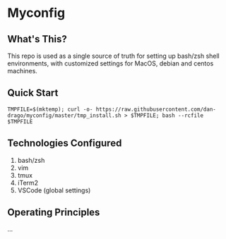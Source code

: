# Myconfig
## What's This?

This repo is used as a single source of truth for setting up bash/zsh shell environments, with customized settings for MacOS, debian and centos machines. 

## Quick Start

`TMPFILE=$(mktemp); curl -o- https://raw.githubusercontent.com/dan-drago/myconfig/master/tmp_install.sh > $TMPFILE; bash --rcfile $TMPFILE `

## Technologies Configured

1. bash/zsh
2. vim
3. tmux
4. iTerm2
5. VSCode (global settings)

## Operating Principles

...
